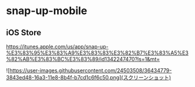 # snap-up-mobile

## iOS Store
https://itunes.apple.com/us/app/snap-up-%E3%83%95%E3%83%A9%E3%83%83%E3%82%B7%E3%83%A5%E3%82%AB%E3%83%BC%E3%83%89/id1342247470?ls=1&mt=

![https://user-images.githubusercontent.com/24503508/36434779-3843ed48-16a3-11e8-8b4f-b7cd1c6f6c50.png](スクリーンショット)
